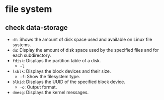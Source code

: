 # file system

## check data-storage

- `df`: Shows the amount of disk space used and available on Linux file systems.
- `du`: Display the amount of disk space used by the specified files and for each subdirectory.
- `fdisk`: Displays the partition table of a disk.
  - `-l`
- `lsblk`: Displays the block devices and their size.
  - `-f`: Show the filesystem type.
- `blkid`: Displays the UUID of the specified block device.
  - `-o`: Output format.
- `dmesg`: Displays the kernel messages.
